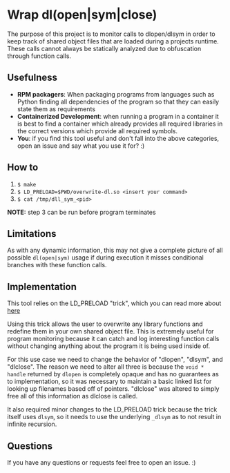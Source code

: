 # Wrap dl(open|sym|close)

The purpose of this project is to monitor calls to dlopen/dlsym in order to keep track of shared object files that are
loaded during a projects runtime.  These calls cannot always be statically analyzed due to obfuscation through function
calls.

## Usefulness

* **RPM packagers**: When packaging programs from languages such as Python finding all dependencies of the program so
  that they can easily state them as requirements
* **Containerized Development**: when running a program in a container it is best to find a container which already
  provides all required libraries in the correct versions which provide all required symbols.
* **You**: if you find this tool useful and don't fall into the above categories, open an issue and say what you use it
  for? :)

## How to

1. `$ make`
2. `$ LD_PRELOAD=$PWD/overwrite-dl.so <insert your command>`
3. `$ cat /tmp/dll_sym_<pid>`

**NOTE:** step 3 can be run before program terminates

## Limitations

As with any dynamic information, this may not give a complete picture of all possible `dl(open|sym)` usage if during
execution it misses conditional branches with these function calls.

## Implementation

This tool relies on the LD_PRELOAD "trick", which you can read more about
[here](https://rafalcieslak.wordpress.com/2013/04/02/dynamic-linker-tricks-using-ld_preload-to-cheat-inject-features-and-investigate-programs/)

Using this trick allows the user to overwrite any library functions and redefine them in your own shared object file.  This is extremely useful for program monitoring because it can catch and log interesting function calls without changing anything about the program it is being used inside of.

For this use case we need to change the behavior of "dlopen", "dlsym", and "dlclose".  The reason we need to alter all
three is because the `void * handle` returned by `dlopen` is completely opaque and has no guarantees as to
implementation, so it was necessary to maintain a basic linked list for looking up filenames based off of pointers.
"dlclose" was altered to simply free all of this information as dlclose is called.

It also required minor changes to the LD_PRELOAD trick because the trick itself uses `dlsym`, so it needs to use the
underlying `_dlsym` as to not result in infinite recursion.

## Questions

If you have any questions or requests feel free to open an issue. :)
